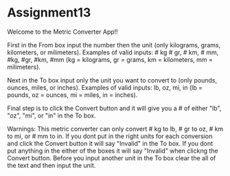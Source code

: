 # Assignment13
Welcome to the Metric Converter App!!

First in the From box input the number then the unit (only kilograms, grams, kilometers, or milimeters).
  Examples of valid inputs: # kg # gr, # km, # mm, #kg, #gr, #km, #mm 
  (kg = kilograms, gr = grams, km = kilometers, mm = milimeters).
  
Next in the To box input only the unit you want to convert to (only pounds, ounces, miles, or inches).
  Examples of valid inputs: lb, oz, mi, in
  (lb = pounds, oz = ounces, mi = miles, in = inches).
  
Final step is to click the Convert button and it will give you a # of either "lb", "oz", "mi", or "in" in the To box.

Warnings:
  This metric converter can only convert # kg to lb, # gr to oz, # km to mi, or # mm to in.
  If you dont put in the right units for each conversion and click the Convert button it will say "Invalid" in the To box.
  If you dont put anything in the either of the boxes it will say "Invalid" when clickng the Convert button.
  Before you input another unit in the To box clear the all of the text and then input the unit.
